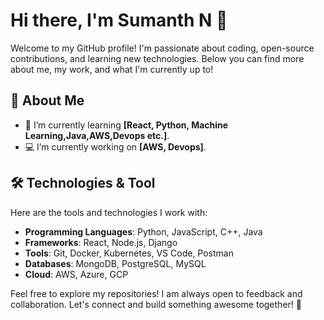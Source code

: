 # Hi there, I'm Sumanth N 👋

Welcome to my GitHub profile! I'm passionate about coding, open-source contributions, and learning new technologies. Below you can find more about me, my work, and what I'm currently up to!

## 🚀 About Me

- 🌱 I’m currently learning **[React, Python, Machine Learning,Java,AWS,Devops etc.]**.
- 💻 I’m currently working on **[AWS, Devops]**.

## 🛠️ Technologies & Tool
Here are the tools and technologies I work with:

- **Programming Languages**: Python, JavaScript, C++, Java
- **Frameworks**: React, Node.js, Django
- **Tools**: Git, Docker, Kubernetes, VS Code, Postman
- **Databases**: MongoDB, PostgreSQL, MySQL
- **Cloud**: AWS, Azure, GCP

Feel free to explore my repositories! I am always open to feedback and collaboration. Let's connect and build something awesome together! 🚀


